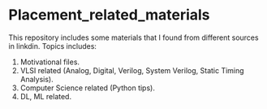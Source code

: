 # Placement_related_materials
This repository includes some materials that I found from different sources in linkdin.
Topics includes:
  1. Motivational files.
  2. VLSI related (Analog, Digital, Verilog, System Verilog, Static Timing Analysis).
  3. Computer Science related (Python tips).
  4. DL, ML related.
